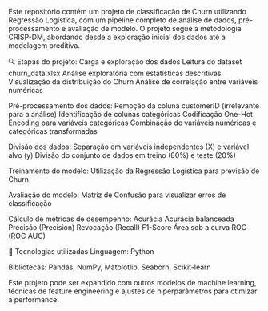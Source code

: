Este repositório contém um projeto de classificação de Churn utilizando Regressão Logística, com um pipeline completo de análise de dados, pré-processamento e avaliação de modelo. O projeto segue a metodologia CRISP-DM, abordando desde a exploração inicial dos dados até a modelagem preditiva.

🔍 Etapas do projeto:
Carga e exploração dos dados
Leitura do dataset churn_data.xlsx
Análise exploratória com estatísticas descritivas
Visualização da distribuição do Churn
Análise de correlação entre variáveis numéricas

Pré-processamento dos dados:
Remoção da coluna customerID (irrelevante para a análise)
Identificação de colunas categóricas
Codificação One-Hot Encoding para variáveis categóricas
Combinação de variáveis numéricas e categóricas transformadas

Divisão dos dados:
Separação em variáveis independentes (X) e variável alvo (y)
Divisão do conjunto de dados em treino (80%) e teste (20%)

Treinamento do modelo:
Utilização da Regressão Logística para previsão de Churn

Avaliação do modelo:
Matriz de Confusão para visualizar erros de classificação

Cálculo de métricas de desempenho:
Acurácia
Acurácia balanceada
Precisão (Precision)
Revocação (Recall)
F1-Score
Área sob a curva ROC (ROC AUC)

📌 Tecnologias utilizadas
Linguagem: Python

Bibliotecas: Pandas, NumPy, Matplotlib, Seaborn, Scikit-learn

Este projeto pode ser expandido com outros modelos de machine learning, técnicas de feature engineering e ajustes de hiperparâmetros para otimizar a performance. 
